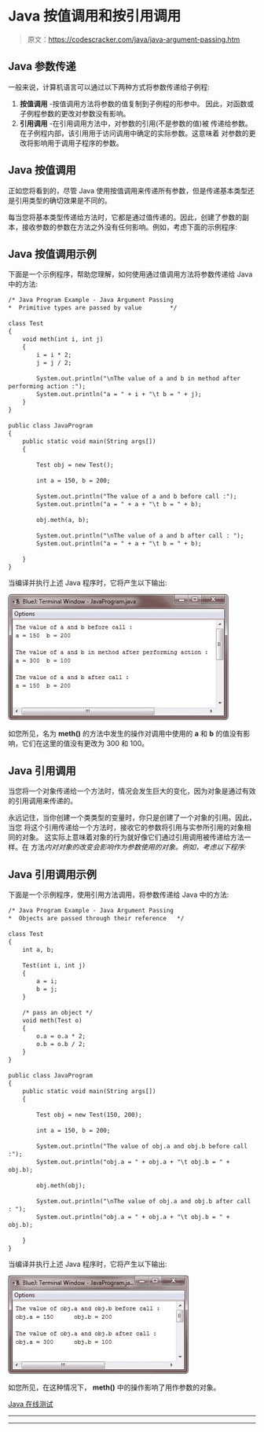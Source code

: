 # Java 按值调用和按引用调用

> 原文：<https://codescracker.com/java/java-argument-passing.htm>

## Java 参数传递

一般来说，计算机语言可以通过以下两种方式将参数传递给子例程:

1.  **按值调用** -按值调用方法将参数的值复制到子例程的形参中。 因此，对函数或子例程参数的更改对参数没有影响。
2.  **引用调用** -在引用调用方法中，对参数的引用(不是参数的值)被 传递给参数。在子例程内部，该引用用于访问调用中确定的实际参数。这意味着 对参数的更改将影响用于调用子程序的参数。

## Java 按值调用

正如您将看到的，尽管 Java 使用按值调用来传递所有参数，但是传递基本类型还是引用类型的确切效果是不同的。

每当您将基本类型传递给方法时，它都是通过值传递的。因此，创建了参数的副本，接收参数的参数在方法之外没有任何影响。例如，考虑下面的示例程序:

## Java 按值调用示例

下面是一个示例程序，帮助您理解，如何使用通过值调用方法将参数传递给 Java 中的方法:

```
/* Java Program Example - Java Argument Passing
*  Primitive types are passed by value        */

class Test
{
    void meth(int i, int j)
    {
        i = i * 2;
        j = j / 2;

        System.out.println("\nThe value of a and b in method after performing action :");
        System.out.println("a = " + i + "\t b = " + j);
    }
}

public class JavaProgram
{   
    public static void main(String args[])
    {

        Test obj = new Test();

        int a = 150, b = 200;

        System.out.println("The value of a and b before call :");
        System.out.println("a = " + a + "\t b = " + b);

        obj.meth(a, b);

        System.out.println("\nThe value of a and b after call : ");
        System.out.println("a = " + a + "\t b = " + b);

    }
}
```

当编译并执行上述 Java 程序时，它将产生以下输出:

![java argument passing](img/68d3c14a1512ca211bb8fc57283c67cb.png)

如您所见，名为 **meth()** 的方法中发生的操作对调用中使用的 **a** 和 **b** 的值没有影响，它们在这里的值没有更改为 300 和 100。

## Java 引用调用

当您将一个对象传递给一个方法时，情况会发生巨大的变化，因为对象是通过有效的引用调用来传递的。

永远记住，当你创建一个类类型的变量时，你只是创建了一个对象的引用。因此，当您 将这个引用传递给一个方法时，接收它的参数将引用与实参所引用的对象相同的对象。 这实际上意味着对象的行为就好像它们通过引用调用被传递给方法一样。在 方法*内对对象的改变会影响作为参数使用的对象。例如，考虑以下程序:*

## Java 引用调用示例

下面是一个示例程序，使用引用方法调用，将参数传递给 Java 中的方法:

```
/* Java Program Example - Java Argument Passing
*  Objects are passed through their reference   */

class Test
{
    int a, b;

    Test(int i, int j)
    {
        a = i;
        b = j;
    }

    /* pass an object */
    void meth(Test o)
    {
        o.a = o.a * 2;
        o.b = o.b / 2;
    }
}

public class JavaProgram
{   
    public static void main(String args[])
    {

        Test obj = new Test(150, 200);

        int a = 150, b = 200;

        System.out.println("The value of obj.a and obj.b before call :");
        System.out.println("obj.a = " + obj.a + "\t obj.b = " + obj.b);

        obj.meth(obj);

        System.out.println("\nThe value of obj.a and obj.b after call : ");
        System.out.println("obj.a = " + obj.a + "\t obj.b = " + obj.b);

    }
}
```

当编译并执行上述 Java 程序时，它将产生以下输出:

![java call by value reference](img/3c4a56e268f3e57e0f37879f4b7f33b7.png)

如您所见，在这种情况下， **meth()** 中的操作影响了用作参数的对象。

[Java 在线测试](/exam/showtest.php?subid=1)

* * *

* * *